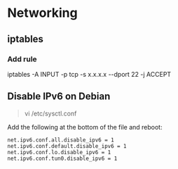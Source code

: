 # Networking

## iptables
### Add rule
iptables -A INPUT -p tcp -s x.x.x.x --dport 22 -j ACCEPT

## Disable IPv6 on Debian
> vi /etc/sysctl.conf
 
Add the following at the bottom of the file and reboot:
```
net.ipv6.conf.all.disable_ipv6 = 1
net.ipv6.conf.default.disable_ipv6 = 1
net.ipv6.conf.lo.disable_ipv6 = 1
net.ipv6.conf.tun0.disable_ipv6 = 1
```
